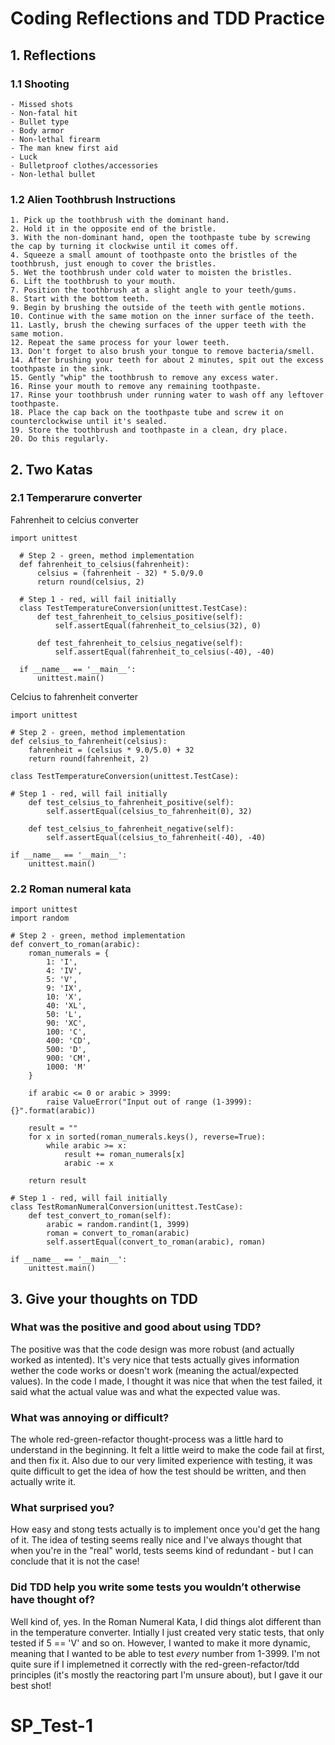 # Coding Reflections and TDD Practice

## 1. Reflections

  ### 1.1 Shooting

    - Missed shots
    - Non-fatal hit
    - Bullet type
    - Body armor
    - Non-lethal firearm
    - The man knew first aid
    - Luck
    - Bulletproof clothes/accessories
    - Non-lethal bullet
  
  ### 1.2 Alien Toothbrush Instructions
  
    1. Pick up the toothbrush with the dominant hand.
    2. Hold it in the opposite end of the bristle.
    3. With the non-dominant hand, open the toothpaste tube by screwing the cap by turning it clockwise until it comes off.
    4. Squeeze a small amount of toothpaste onto the bristles of the toothbrush, just enough to cover the bristles.
    5. Wet the toothbrush under cold water to moisten the bristles.
    6. Lift the toothbrush to your mouth.
    7. Position the toothbrush at a slight angle to your teeth/gums.
    8. Start with the bottom teeth.
    9. Begin by brushing the outside of the teeth with gentle motions.
    10. Continue with the same motion on the inner surface of the teeth.
    11. Lastly, brush the chewing surfaces of the upper teeth with the same motion.
    12. Repeat the same process for your lower teeth.
    13. Don't forget to also brush your tongue to remove bacteria/smell.
    14. After brushing your teeth for about 2 minutes, spit out the excess toothpaste in the sink.
    15. Gently "whip" the toothbrush to remove any excess water.
    16. Rinse your mouth to remove any remaining toothpaste.
    17. Rinse your toothbrush under running water to wash off any leftover toothpaste.
    18. Place the cap back on the toothpaste tube and screw it on counterclockwise until it's sealed.
    19. Store the toothbrush and toothpaste in a clean, dry place.
    20. Do this regularly.

## 2. Two Katas

  ### 2.1 Temperarure converter

  Fahrenheit to celcius converter
```
import unittest

  # Step 2 - green, method implementation
  def fahrenheit_to_celsius(fahrenheit):
      celsius = (fahrenheit - 32) * 5.0/9.0
      return round(celsius, 2)

  # Step 1 - red, will fail initially
  class TestTemperatureConversion(unittest.TestCase):
      def test_fahrenheit_to_celsius_positive(self):
          self.assertEqual(fahrenheit_to_celsius(32), 0)

      def test_fahrenheit_to_celsius_negative(self):
          self.assertEqual(fahrenheit_to_celsius(-40), -40)

  if __name__ == '__main__':
      unittest.main()
  ```

Celcius to fahrenheit converter
```
import unittest

# Step 2 - green, method implementation
def celsius_to_fahrenheit(celsius):
    fahrenheit = (celsius * 9.0/5.0) + 32
    return round(fahrenheit, 2)

class TestTemperatureConversion(unittest.TestCase):

# Step 1 - red, will fail initially
    def test_celsius_to_fahrenheit_positive(self):
        self.assertEqual(celsius_to_fahrenheit(0), 32)

    def test_celsius_to_fahrenheit_negative(self):
        self.assertEqual(celsius_to_fahrenheit(-40), -40)
        
if __name__ == '__main__':
    unittest.main()
```

  ### 2.2 Roman numeral kata
```
import unittest
import random

# Step 2 - green, method implementation
def convert_to_roman(arabic):
    roman_numerals = {
        1: 'I',
        4: 'IV',
        5: 'V',
        9: 'IX',
        10: 'X',
        40: 'XL',
        50: 'L',
        90: 'XC',
        100: 'C',
        400: 'CD',
        500: 'D',
        900: 'CM',
        1000: 'M'
    }

    if arabic <= 0 or arabic > 3999:
        raise ValueError("Input out of range (1-3999): {}".format(arabic))

    result = ""
    for x in sorted(roman_numerals.keys(), reverse=True):
        while arabic >= x:
            result += roman_numerals[x]
            arabic -= x

    return result

# Step 1 - red, will fail initially
class TestRomanNumeralConversion(unittest.TestCase):
    def test_convert_to_roman(self):
        arabic = random.randint(1, 3999)
        roman = convert_to_roman(arabic)
        self.assertEqual(convert_to_roman(arabic), roman)

if __name__ == '__main__':
    unittest.main()
```
  

## 3. Give your thoughts on TDD

### What was the positive and good about using TDD?
The positive was that the code design was more robust (and actually worked as intented). It's very nice that tests actually gives       information wether the code works or doesn't work (meaning the actual/expected values). In the code I made, I thought it was nice that when the test failed, it said what the actual value was and what the expected value was.

### What was annoying or difficult?
The whole red-green-refactor thought-process was a little hard to understand in the beginning. It felt a little weird to make the code   fail at first, and then fix it. 
Also due to our very limited experience with testing, it was quite difficult to get the idea of how the test should be written, and then actually write it.

### What surprised you?
How easy and stong tests actually is to implement once you'd get the hang of it. The idea of testing seems really nice and I've always thought that when you're in the "real" world, tests seems kind of redundant - but I can conclude that it is not the case!

### Did TDD help you write some tests you wouldn’t otherwise have thought of?
Well kind of, yes. In the Roman Numeral Kata, I did things alot different than in the temperature converter. Intially I just created very static tests, that only tested if 5 == 'V' and so on.
However, I wanted to make it more dynamic, meaning that I wanted to be able to test *every* number from 1-3999. I'm not quite sure if I implemetned it correctly with the red-green-refactor/tdd principles (it's mostly the reactoring part I'm unsure about), but I gave it our best shot!
# SP_Test-1
